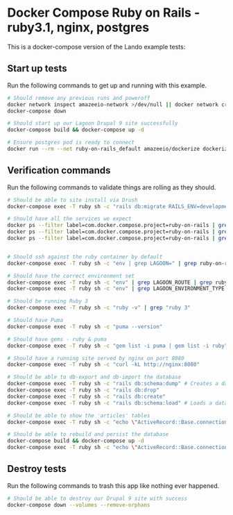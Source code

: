 Docker Compose Ruby on Rails - ruby3.1, nginx, postgres
========================================================

This is a docker-compose version of the Lando example tests:

Start up tests
--------------

Run the following commands to get up and running with this example.

```bash
# Should remove any previous runs and poweroff
docker network inspect amazeeio-network >/dev/null || docker network create amazeeio-network
docker-compose down

# Should start up our Lagoon Drupal 9 site successfully
docker-compose build && docker-compose up -d

# Ensure postgres pod is ready to connect
docker run --rm --net ruby-on-rails_default amazeeio/dockerize dockerize -wait tcp://postgres:5432 -timeout 1m
```

Verification commands
---------------------

Run the following commands to validate things are rolling as they should.

```bash
# Should be able to site install via Drush
docker-compose exec -T ruby sh -c "rails db:migrate RAILS_ENV=development"

# Should have all the services we expect
docker ps --filter label=com.docker.compose.project=ruby-on-rails | grep Up | grep ruby-on-rails_nginx_1
docker ps --filter label=com.docker.compose.project=ruby-on-rails | grep Up | grep ruby-on-rails_postgres_1
docker ps --filter label=com.docker.compose.project=ruby-on-rails | grep Up | grep ruby-on-rails_ruby_1


# Should ssh against the ruby container by default
docker-compose exec -T ruby sh -c "env | grep LAGOON=" | grep ruby-on-rails_ruby_1

# Should have the correct environment set
docker-compose exec -T ruby sh -c "env" | grep LAGOON_ROUTE | grep ruby-on-rails.docker.amazee.io
docker-compose exec -T ruby sh -c "env" | grep LAGOON_ENVIRONMENT_TYPE | grep development

# Should be running Ruby 3
docker-compose exec -T ruby sh -c "ruby -v" | grep "ruby 3"

# Should have Puma
docker-compose exec -T ruby sh -c "puma --version"

# Should have gems - ruby & puma
docker-compose exec -T ruby sh -c "gem list -i puma | gem list -i ruby"

# Should have a running site served by nginx on port 8080
docker-compose exec -T ruby sh -c "curl -kL http://nginx:8080"

# Should be able to db-export and db-import the database
docker-compose exec -T ruby sh -c "rails db:schema:dump" # Creates a database schema file db/schema.rb
docker-compose exec -T ruby sh -c "rails db:drop" 
docker-compose exec -T ruby sh -c "rails db:create" 
docker-compose exec -T ruby sh -c "rails db:schema:load" # Loads a database schema file db/schema.rb

# Should be able to show the 'articles' tables
docker-compose exec -T ruby sh -c "echo \"ActiveRecord::Base.connection.table_exists? 'articles'\" | rails console"

# Should be able to rebuild and persist the database
docker-compose build && docker-compose up -d
docker-compose exec -T ruby sh -c "echo \"ActiveRecord::Base.connection.table_exists? 'articles'\" | rails console"
```

Destroy tests
-------------

Run the following commands to trash this app like nothing ever happened.

```bash
# Should be able to destroy our Drupal 9 site with success
docker-compose down --volumes --remove-orphans
```